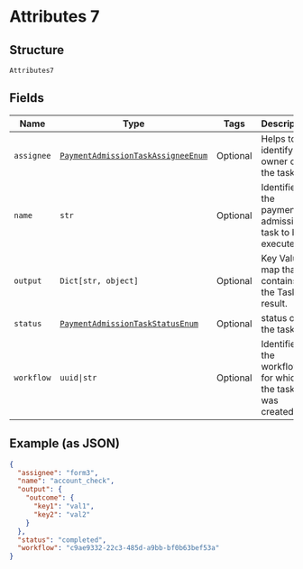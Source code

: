 
# Attributes 7

## Structure

`Attributes7`

## Fields

| Name | Type | Tags | Description |
|  --- | --- | --- | --- |
| `assignee` | [`PaymentAdmissionTaskAssigneeEnum`](../../doc/models/payment-admission-task-assignee-enum.md) | Optional | Helps to identify the owner of the task |
| `name` | `str` | Optional | Identifies the payment admission task to be executed |
| `output` | `Dict[str, object]` | Optional | Key Value map that contains the Task result. |
| `status` | [`PaymentAdmissionTaskStatusEnum`](../../doc/models/payment-admission-task-status-enum.md) | Optional | status of the task |
| `workflow` | `uuid\|str` | Optional | Identifies the workflow for which the task was created |

## Example (as JSON)

```json
{
  "assignee": "form3",
  "name": "account_check",
  "output": {
    "outcome": {
      "key1": "val1",
      "key2": "val2"
    }
  },
  "status": "completed",
  "workflow": "c9ae9332-22c3-485d-a9bb-bf0b63bef53a"
}
```

